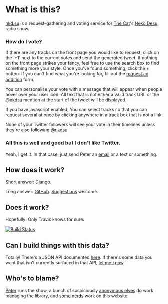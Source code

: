 # What is this?

[nkd.su] is a request-gathering and voting service for [The Cat]'s [Neko Desu]
radio show.

[nkd.su]: https://nkd.su
[The Cat]: http://thisisthecat.com
[Neko Desu]: https://nekodesu.co.uk

### How do I vote?

If there are any tracks on the front page you would like to request, click on
the ‘+1’ next to the current votes and send the generated tweet. If nothing on
the front page strikes your fancy, feel free to use the search box to find
something more your style. Once you've found something, click the + button. If
you can't find what you're looking for, fill out the [request an addition]
form.

You can personalise your vote with a message that will appear when people hover
over your user icon. All text that is not either a valid track URL or the
[@nkdsu] mention at the start of the tweet will be displayed.

If you have javascript enabled, You can select tracks so that you can request
several at once by clicking anywhere in a track box that is not a link.

None of your Twitter followers will see your vote in their timelines unless
they're also following [@nkdsu].

[request an addition]: https://nkd.su/request
[@nkdsu]: https://twitter.com/nkdsu

### All this is well and good but I don't like Twitter.

Yeah, I get it. In that case, just send Peter an [email] or a text or
something.

[email]: mailto:peter.shillito@thisisthecat.com

## How does it work?

Short answer: [Django].

Long answer: [GitHub]. [Suggestions] welcome.

[Django]: https://www.djangoproject.com
[Github]: https://github.com/very-scary-scenario/nkd.su
[Suggestions]: https://github.com/very-scary-scenario/nkd.su/issues/new

## Does it work?

Hopefully! Only Travis knows for sure:

[![Build Status](https://travis-ci.org/very-scary-scenario/nkd.su.svg)][build status]

[build status]: https://travis-ci.org/very-scary-scenario/nkd.su

## Can I build things with this data?

Totally! There's a JSON API documented [here](https://nkd.su/info/api/). If
there's some data you want that isn't currently surfaced in that API, [let me
know][Suggestions].

## Who's to blame?

[Peter][peter] runs the show, a bunch of suspiciously [anonymous
elves][patreon] do work managing the library, and [some nerds][contributors]
work on this website.

[contributors]: https://github.com/very-scary-scenario/nkd.su/graphs/contributors
[peter]: https://twitter.com/theshillito
[patreon]: https://www.patreon.com/NekoDesu

